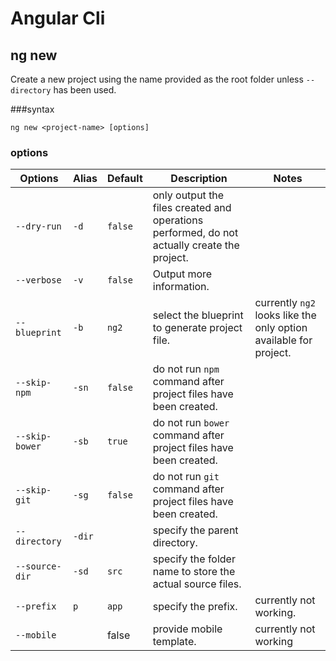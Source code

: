 # Angular Cli

## ng new

Create a new project using the name provided as the root folder unless `--directory` has been used.

###syntax

    ng new <project-name> [options]

### options
Options | Alias | Default |  Description  | Notes
--- | --- | --- | --- | --- |
`--dry-run` | `-d` | `false` |  only output the files created and operations performed, do not actually create the project. |
`--verbose` | `-v`|  `false` | Output more information. |
`--blueprint` | `-b` | `ng2` | select the blueprint to generate project file.  |  currently `ng2` looks like the only option available for project. 
`--skip-npm` | `-sn` | `false` |  do not run `npm` command after project files have been created. |
`--skip-bower` | `-sb` | `true`  | do not run `bower` command after project files have been created. |
`--skip-git` | `-sg` | `false`  | do not run `git` command after project files have been created. |
`--directory` | `-dir` |   | specify the parent directory. | 
`--source-dir` | `-sd` | `src`  | specify the folder name to store the actual source files. |
`--prefix` | `p` | `app`  | specify the prefix. | currently not working.
`--mobile` |  | false  | provide mobile template. | currently not working

